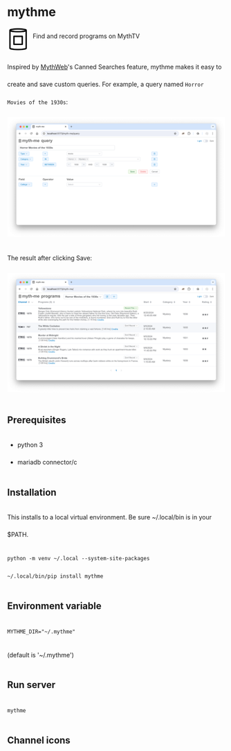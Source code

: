 # mythme
<picture>
  <source media="(prefers-color-scheme: dark)" srcset="https://raw.githubusercontent.com/donaldoakes/mythme/main/docs/img/mm-dark.png" style="width:50px">
  <source media="(prefers-color-scheme: light)" srcset="https://raw.githubusercontent.com/donaldoakes/mythme/main/docs/img/mm-light.png" style="width:50px">
  <img alt="mythme" src="https://raw.githubusercontent.com/donaldoakes/mythme/main/docs/img/mm-light.png" width="50px">
</picture>
<span style="margin-left: 5px; line-height: 40px; vertical-align:top;">Find and record programs on MythTV<span>

Inspired by [MythWeb](https://github.com/MythTV/mythweb)'s Canned Searches feature, mythme makes it easy
to create and save custom queries. For example, a query named `Horror Movies of the 1930s`:

<picture>
  <source media="(prefers-color-scheme: dark)" srcset="https://raw.githubusercontent.com/donaldoakes/mythme/main/docs/img/query-dark.png">
  <source media="(prefers-color-scheme: light)" srcset="https://raw.githubusercontent.com/donaldoakes/mythme/main/docs/img/query-light.png">
  <img alt="mythme query" src="https://raw.githubusercontent.com/donaldoakes/mythme/main/docs/img/query-light.png">
</picture>

The result after clicking Save:

<picture>
  <source media="(prefers-color-scheme: dark)" srcset="https://raw.githubusercontent.com/donaldoakes/mythme/main/docs/img/programs-dark.png">
  <source media="(prefers-color-scheme: light)" srcset="https://raw.githubusercontent.com/donaldoakes/mythme/main/docs/img/programs-light.png">
  <img alt="mythme programs" src="https://raw.githubusercontent.com/donaldoakes/mythme/main/docs/img/programs-light.png">
</picture>


## Prerequisites
- python 3
- mariadb connector/c

## Installation
This installs to a local virtual environment.
Be sure ~/.local/bin is in your $PATH.
```
python -m venv ~/.local --system-site-packages
~/.local/bin/pip install mythme
```

## Environment variable
```
MYTHME_DIR="~/.mythme"
```
(default is '~/.mythme')


## Run server
```
mythme
```

## Channel icons

